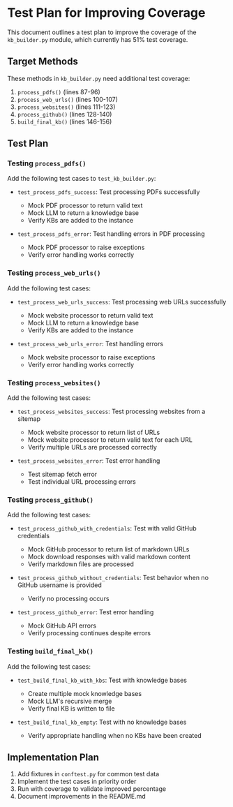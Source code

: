 # Test Plan for Improving Coverage

This document outlines a test plan to improve the coverage of the `kb_builder.py` module, which currently has 51% test coverage.

## Target Methods

These methods in `kb_builder.py` need additional test coverage:

1. `process_pdfs()` (lines 87-96)
2. `process_web_urls()` (lines 100-107)
3. `process_websites()` (lines 111-123)
4. `process_github()` (lines 128-140)
5. `build_final_kb()` (lines 146-156)

## Test Plan

### Testing `process_pdfs()`

Add the following test cases to `test_kb_builder.py`:

- `test_process_pdfs_success`: Test processing PDFs successfully
  - Mock PDF processor to return valid text
  - Mock LLM to return a knowledge base
  - Verify KBs are added to the instance

- `test_process_pdfs_error`: Test handling errors in PDF processing
  - Mock PDF processor to raise exceptions
  - Verify error handling works correctly

### Testing `process_web_urls()`

Add the following test cases:

- `test_process_web_urls_success`: Test processing web URLs successfully
  - Mock website processor to return valid text
  - Mock LLM to return a knowledge base
  - Verify KBs are added to the instance

- `test_process_web_urls_error`: Test handling errors
  - Mock website processor to raise exceptions
  - Verify error handling works correctly

### Testing `process_websites()`

Add the following test cases:

- `test_process_websites_success`: Test processing websites from a sitemap
  - Mock website processor to return list of URLs
  - Mock website processor to return valid text for each URL
  - Verify multiple URLs are processed correctly

- `test_process_websites_error`: Test error handling
  - Test sitemap fetch error
  - Test individual URL processing errors

### Testing `process_github()`

Add the following test cases:

- `test_process_github_with_credentials`: Test with valid GitHub credentials
  - Mock GitHub processor to return list of markdown URLs
  - Mock download responses with valid markdown content
  - Verify markdown files are processed

- `test_process_github_without_credentials`: Test behavior when no GitHub username is provided
  - Verify no processing occurs

- `test_process_github_error`: Test error handling
  - Mock GitHub API errors
  - Verify processing continues despite errors

### Testing `build_final_kb()`

Add the following test cases:

- `test_build_final_kb_with_kbs`: Test with knowledge bases
  - Create multiple mock knowledge bases
  - Mock LLM's recursive merge
  - Verify final KB is written to file

- `test_build_final_kb_empty`: Test with no knowledge bases
  - Verify appropriate handling when no KBs have been created

## Implementation Plan

1. Add fixtures in `conftest.py` for common test data
2. Implement the test cases in priority order
3. Run with coverage to validate improved percentage
4. Document improvements in the README.md 
